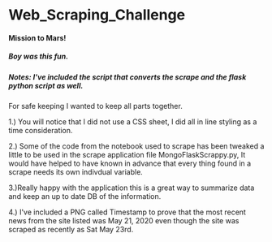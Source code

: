 # Web_Scraping_Challenge
#### Mission to Mars!
##### Boy was this fun. 

##### Notes: I've included the script that converts the scrape and the flask python script as well. 
For safe keeping I wanted to keep all parts together. 

1.) You will notice that I did not use a CSS sheet, I did all in line styling as a time consideration. 

2.) Some of the code from the notebook used to scrape has been tweaked a little to be used in the scrape application file MongoFlaskScrappy.py, 
It would have helped to have known in advance that every thing found in a scrape needs its own indivdual variable. 

3.)Really happy with the application this is a great way to summarize data and keep an up to date DB of the information. 

4.) I've included a PNG called Timestamp to prove that the most recent news from the site listed was May 21, 2020 even though the site was scraped as recently as Sat May 23rd. 
